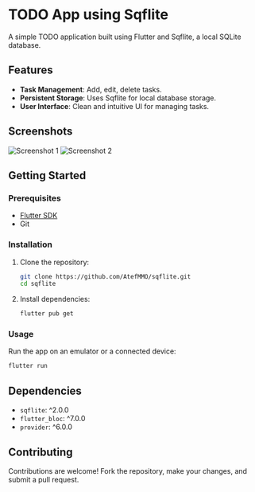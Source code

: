 
# TODO App using Sqflite

A simple TODO application built using Flutter and Sqflite, a local SQLite database.

## Features

- **Task Management**: Add, edit, delete tasks.
- **Persistent Storage**: Uses Sqflite for local database storage.
- **User Interface**: Clean and intuitive UI for managing tasks.

## Screenshots

![Screenshot 1](screenshots/screenshot1.png)
![Screenshot 2](screenshots/screenshot2.png)

## Getting Started

### Prerequisites

- [Flutter SDK](https://flutter.dev/docs/get-started/install)
- Git

### Installation

1. Clone the repository:
   ```bash
   git clone https://github.com/AtefMMO/sqflite.git
   cd sqflite
   ```

2. Install dependencies:
   ```bash
   flutter pub get
   ```

### Usage

Run the app on an emulator or a connected device:
   ```bash
   flutter run
   ```

## Dependencies

- `sqflite`: ^2.0.0
- `flutter_bloc`: ^7.0.0
- `provider`: ^6.0.0

## Contributing

Contributions are welcome! Fork the repository, make your changes, and submit a pull request.

